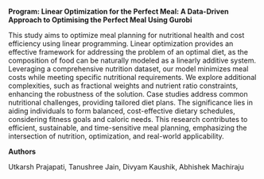 **Program: Linear Optimization for the Perfect Meal: A Data-Driven Approach to Optimising the Perfect Meal Using Gurobi**

This study aims to optimize meal planning for nutritional health and cost efficiency using linear programming. Linear optimization provides an effective framework for addressing the problem of an optimal diet, as the composition of food can be naturally modeled as a linearly additive system. Leveraging a comprehensive nutrition dataset, our model minimizes meal costs while meeting specific nutritional requirements. We explore additional complexities, such as fractional weights and nutrient ratio constraints, enhancing the robustness of the solution. Case studies address common nutritional challenges, providing tailored diet plans. The significance lies in aiding individuals to form balanced, cost-effective dietary schedules, considering fitness goals and caloric needs. This research contributes to efficient, sustainable, and time-sensitive meal planning, emphasizing the intersection of nutrition, optimization, and real-world applicability.

**Authors**

Utkarsh Prajapati, Tanushree Jain, Divyam Kaushik, Abhishek Machiraju
